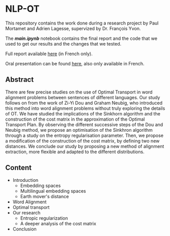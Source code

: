 # NLP-OT

This repository contains the work done during a research project by Paul Mortamet and Adrien Lagesse, supervized by Dr. François Yvon.

The ***main.ipynb*** notebook contains the final report and the code that we used to get our results and the changes that we tested.

Full report available [here](assets/report.pdf) (in French only).

Oral presentation can be found [here](assets/presentation.pdf), also only available in French.

## Abstract

There are few precise studies on the use of Optimal Transport in word alignment problems between sentences of different languages. Our study follows on from the work of Zi-Yi Dou and Graham Neubig, who introduced this method into word alignment problems without truly exploring the details of OT. We have studied the implications of the Sinkhorn algorithm and the construction of the cost matrix in the approximation of the Optimal Transport Plan. By observing the different successive steps of the Dou and Neubig method, we propose an optimisation of the Sinkhron algorithm through a study on the entropy regularisation parameter. Then, we propose a modification of the construction of the cost matrix, by defining two new distances. We conclude our study by proposing a new method of alignment extraction, more flexible and adapted to the different distributions.

## Content

- Introduction
    - Embedding spaces
    - Multilingual embedding spaces
    - Earth mover's distance
- Word Alignment
- Optimal transport
- Our research
    - Entropic regularization
    - A deeper analysis of the cost matrix
- Conclusion
